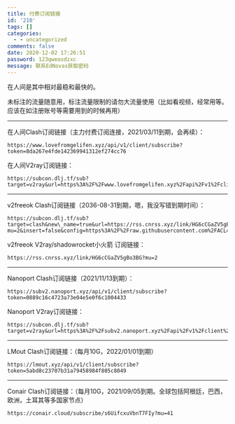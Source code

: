 ```yaml
---
title: 付费订阅链接
id: '210'
tags: []
categories:
  - - uncategorized
comments: false
date: 2020-12-02 17:26:51
password: 123qweasdzxc
message: 联系EdNovas获取密码
---
```


在人间是其中相对最稳和最快的。

未标注的流量随意用，标注流量限制的请勿大流量使用（比如看视频，经常用等。应该在如注册账号等需要用到的时候再用）

***

在人间Clash订阅链接（主力付费订阅连接，2021/03/11到期，会再续）：

```
https://www.lovefromgelifen.xyz/api/v1/client/subscribe?token=8da267e4fde142369941312ef274cc76
```

在人间V2ray订阅链接：

```
https://subcon.dlj.tf/sub?target=v2ray&url=https%3A%2F%2Fwww.lovefromgelifen.xyz%2Fapi%2Fv1%2Fclient%2Fsubscribe%3Ftoken%3D8da267e4fde142369941312ef274cc76&insert=false&config=https%3A%2F%2Fraw.githubusercontent.com%2FACL4SSR%2FACL4SSR%2Fmaster%2FClash%2Fconfig%2FACL4SSR\_Online.ini
```

***

v2freeok Clash订阅链接（2036-08-31到期，嗯，我没写错到期时间）：

```
https://subcon.dlj.tf/sub?target=clash&new\_name=true&url=https://rss.cnrss.xyz/link/HG6cCGaZV5gBo3BG?mu=2&insert=false&config=https%3A%2F%2Fraw.githubusercontent.com%2FACL4SSR%2FACL4SSR%2Fmaster%2FClash%2Fconfig%2FACL4SSR\_Online.ini
```

v2freeok V2ray/shadowrocket小火箭 订阅链接：

```
https://rss.cnrss.xyz/link/HG6cCGaZV5gBo3BG?mu=2
```

***
Nanoport Clash订阅链接（2021/11/13到期）：

```
https://subv2.nanoport.xyz/api/v1/client/subscribe?token=0889c16c4723a73e04e5e0f6c1004433
```

Nanoport V2ray订阅链接：

```
https://subcon.dlj.tf/sub?target=v2ray&url=https%3A%2F%2Fsubv2.nanoport.xyz%2Fapi%2Fv1%2Fclient%2Fsubscribe%3Ftoken%3D0889c16c4723a73e04e5e0f6c1004433&insert=false&config=https%3A%2F%2Fraw.githubusercontent.com%2FACL4SSR%2FACL4SSR%2Fmaster%2FClash%2Fconfig%2FACL4SSR\_Online.ini
```

***

LMout Clash订阅链接：（每月10G，2022/01/01到期）

```
https://lmout.xyz/api/v1/client/subscribe?token=5abd8c23707b31a79458984f805c8049
```

***

Conair Clash订阅链接：（每月10G，2021/09/05到期。全球包括阿根廷，巴西，欧洲，土耳其等多国家节点）

```
https://conair.cloud/subscribe/s6UifcxuVbnT7FIy?mu=41
```